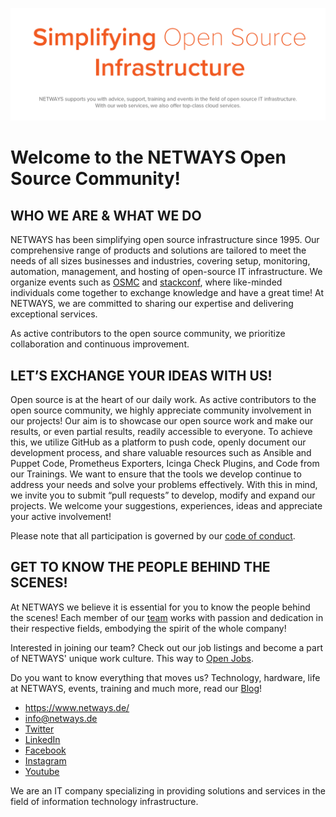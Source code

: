 ![NETWAYS Banner](https://raw.githubusercontent.com/NETWAYS/.github/main/profile/netways_banner_wide.png)

# Welcome to the NETWAYS Open Source Community!

## WHO WE ARE & WHAT WE DO

NETWAYS has been simplifying open source infrastructure since 1995. Our comprehensive range of products and solutions are tailored to meet the needs of all sizes businesses and industries, covering setup, monitoring, automation, management, and hosting of open-source IT infrastructure. We organize events such as [OSMC](https://osmc.de) and [stackconf](https://stackconf.eu/), where like-minded individuals come together to exchange knowledge and have a great time! At NETWAYS, we are committed to sharing our expertise and delivering exceptional services.

As active contributors to the open source community, we prioritize collaboration and continuous improvement.

## LET’S EXCHANGE YOUR IDEAS WITH US!

Open source is at the heart of our daily work. As active contributors to the open source community, we highly appreciate community involvement in our projects! Our aim is to showcase our open source work and make our results, or even partial results, readily accessible to everyone. To achieve this, we utilize GitHub as a platform to push code, openly document our development process, and share valuable resources such as Ansible and Puppet Code, Prometheus Exporters, Icinga Check Plugins, and Code from our Trainings. We want to ensure that the tools we develop continue to address your needs and solve your problems effectively. With this in mind, we invite you to submit “pull requests” to develop, modify and expand our projects. We welcome your suggestions, experiences, ideas and appreciate your active involvement!

Please note that all participation is governed by our [code of conduct]().

## GET TO KNOW THE PEOPLE BEHIND THE SCENES!

At NETWAYS we believe it is essential for you to know the people behind the scenes! Each member of our [team](https://www.netways.de/en/netways/team/) works with passion and dedication in their respective fields, embodying the spirit of the whole company!

Interested in joining our team? Check out our job listings and become a part of NETWAYS' unique work culture. This way to [Open Jobs](https://www.netways.de/en/netways/jobs/).

Do you want to know everything that moves us? Technology, hardware, life at NETWAYS, events, training and much more, read our [Blog](https://www.netways.de/blog/)!

* https://www.netways.de/
* info@netways.de
* [Twitter](https://twitter.com/netways)
* [LinkedIn](https://de.linkedin.com/company/netways-gmbh)
* [Facebook](https://facebook.com/netways)
* [Instagram](https://www.instagram.com/netways_gmbh/)
* [Youtube](https://www.youtube.com/netways)

We are an IT company specializing in providing solutions and services in the field of information technology infrastructure.
